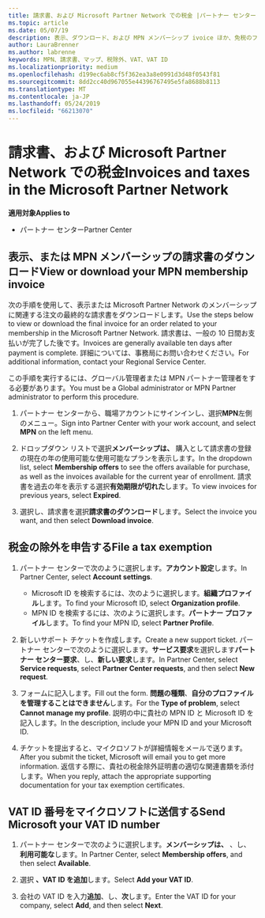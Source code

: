 ```yaml
---
title: 請求書、および Microsoft Partner Network での税金 |パートナー センター
ms.topic: article
ms.date: 05/07/19
description: 表示、ダウンロード、および MPN メンバーシップ ivoice ほか、免税のファイルを印刷および、VAT ID 番号を Microsoft に送信する方法について説明します。
author: LauraBrenner
ms.author: labrenne
keywords: MPN、請求書、マップ、税除外、VAT、VAT ID
ms.localizationpriority: medium
ms.openlocfilehash: d199ec6ab8cf5f362ea3a8e0991d3d48f0543f81
ms.sourcegitcommit: 8dd2cc40d967055e44396767495e5fa8688b8113
ms.translationtype: MT
ms.contentlocale: ja-JP
ms.lasthandoff: 05/24/2019
ms.locfileid: "66213070"
---
```

# <a name="invoices-and-taxes-in-the-microsoft-partner-network"></a><span data-ttu-id="38669-104">請求書、および Microsoft Partner Network での税金</span><span class="sxs-lookup"><span data-stu-id="38669-104">Invoices and taxes in the Microsoft Partner Network</span></span>

<span data-ttu-id="38669-105">**適用対象**</span><span class="sxs-lookup"><span data-stu-id="38669-105">**Applies to**</span></span>

-  <span data-ttu-id="38669-106">パートナー センター</span><span class="sxs-lookup"><span data-stu-id="38669-106">Partner Center</span></span>

## <a name="view-or-download-your-mpn-membership-invoice"></a><span data-ttu-id="38669-107">表示、または MPN メンバーシップの請求書のダウンロード</span><span class="sxs-lookup"><span data-stu-id="38669-107">View or download your MPN membership invoice</span></span>

<span data-ttu-id="38669-108">次の手順を使用して、表示または Microsoft Partner Network のメンバーシップに関連する注文の最終的な請求書をダウンロードします。</span><span class="sxs-lookup"><span data-stu-id="38669-108">Use the steps below to view or download the final invoice for an order related to your membership in the Microsoft Partner Network.</span></span> <span data-ttu-id="38669-109">請求書は、一般の 10 日間お支払いが完了した後です。</span><span class="sxs-lookup"><span data-stu-id="38669-109">Invoices are generally available ten days after payment is complete.</span></span> <span data-ttu-id="38669-110">詳細については、事務局にお問い合わせください。</span><span class="sxs-lookup"><span data-stu-id="38669-110">For additional information, contact your Regional Service Center.</span></span>  

<span data-ttu-id="38669-111">この手順を実行するには、グローバル管理者または MPN パートナー管理者をする必要があります。</span><span class="sxs-lookup"><span data-stu-id="38669-111">You must be a Global administrator or MPN Partner administrator to perform this procedure.</span></span> 

1.  <span data-ttu-id="38669-112">パートナー センターから、職場アカウントにサインインし、選択**MPN**左側のメニュー。</span><span class="sxs-lookup"><span data-stu-id="38669-112">Sign into Partner Center with your work account, and select **MPN** on the left menu.</span></span>

4.  <span data-ttu-id="38669-113">ドロップダウン リストで選択**メンバーシップは、** 購入として請求書の登録の現在の年の使用可能な使用可能なプランを表示します。</span><span class="sxs-lookup"><span data-stu-id="38669-113">In the dropdown list, select **Membership offers** to see the offers available for purchase, as well as the invoices available for the current year of enrollment.</span></span> <span data-ttu-id="38669-114">請求書を過去の年を表示する選択**有効期限が切れた**します。</span><span class="sxs-lookup"><span data-stu-id="38669-114">To view invoices for previous years, select **Expired**.</span></span>

6.  <span data-ttu-id="38669-115">選択し、請求書を選択**請求書のダウンロード**します。</span><span class="sxs-lookup"><span data-stu-id="38669-115">Select the invoice you want, and then select **Download invoice**.</span></span> 

## <a name="file-a-tax-exemption"></a><span data-ttu-id="38669-116">税金の除外を申告する</span><span class="sxs-lookup"><span data-stu-id="38669-116">File a tax exemption</span></span>

1.  <span data-ttu-id="38669-117">パートナー センターで次のように選択します。**アカウント設定**します。</span><span class="sxs-lookup"><span data-stu-id="38669-117">In Partner Center, select **Account settings**.</span></span>
    -   <span data-ttu-id="38669-118">Microsoft ID を検索するには、次のように選択します。**組織プロファイル**します。</span><span class="sxs-lookup"><span data-stu-id="38669-118">To find your Microsoft ID, select **Organization profile**.</span></span>
    -   <span data-ttu-id="38669-119">MPN ID を検索するには、次のように選択します。**パートナー プロファイル**します。</span><span class="sxs-lookup"><span data-stu-id="38669-119">To find your MPN ID, select **Partner Profile**.</span></span>

2.  <span data-ttu-id="38669-120">新しいサポート チケットを作成します。</span><span class="sxs-lookup"><span data-stu-id="38669-120">Create a new support ticket.</span></span> <span data-ttu-id="38669-121">パートナー センターで次のように選択します。**サービス要求**を選択します**パートナー センター要求**、し、**新しい要求**します。</span><span class="sxs-lookup"><span data-stu-id="38669-121">In Partner Center, select **Service requests**, select **Partner Center requests**, and then select **New request**.</span></span>

3.  <span data-ttu-id="38669-122">フォームに記入します。</span><span class="sxs-lookup"><span data-stu-id="38669-122">Fill out the form.</span></span> <span data-ttu-id="38669-123">**問題の種類**、**自分のプロファイルを管理することはできません**します。</span><span class="sxs-lookup"><span data-stu-id="38669-123">For the **Type of problem**, select **Cannot manage my profile**.</span></span> <span data-ttu-id="38669-124">説明の中に貴社の MPN ID と Microsoft ID を記入します。</span><span class="sxs-lookup"><span data-stu-id="38669-124">In the description, include your MPN ID and your Microsoft ID.</span></span>

4.  <span data-ttu-id="38669-125">チケットを提出すると、マイクロソフトが詳細情報をメールで送ります。</span><span class="sxs-lookup"><span data-stu-id="38669-125">After you submit the ticket, Microsoft will email you to get more information.</span></span> <span data-ttu-id="38669-126">返信する際に、貴社の税金除外証明書の適切な関連書類を添付します。</span><span class="sxs-lookup"><span data-stu-id="38669-126">When you reply, attach the appropriate supporting documentation for your tax exemption certificates.</span></span>

## <a name="send-microsoft-your-vat-id-number"></a><span data-ttu-id="38669-127">VAT ID 番号をマイクロソフトに送信する</span><span class="sxs-lookup"><span data-stu-id="38669-127">Send Microsoft your VAT ID number</span></span>
1.  <span data-ttu-id="38669-128">パートナー センターで次のように選択します。**メンバーシップは、** 、し、**利用可能な**します。</span><span class="sxs-lookup"><span data-stu-id="38669-128">In Partner Center, select **Membership offers**, and then select **Available**.</span></span> 

2.  <span data-ttu-id="38669-129">選択 **、VAT ID を追加**します。</span><span class="sxs-lookup"><span data-stu-id="38669-129">Select **Add your VAT ID**.</span></span> 

3.  <span data-ttu-id="38669-130">会社の VAT ID を入力**追加**、し、**次**します。</span><span class="sxs-lookup"><span data-stu-id="38669-130">Enter the VAT ID for your company, select **Add**, and then select **Next**.</span></span> 

